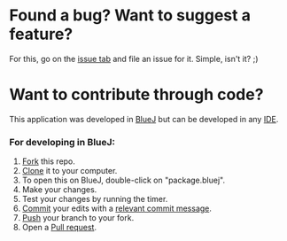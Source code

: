 # Found a bug? Want to suggest a feature?
For this, go on the [issue tab](https://github.com/GammaBurst101/LineGraphingTool/issues) and file an issue for it. 
Simple, isn't it? ;)

# Want to contribute through code?
This application was developed in [BlueJ](https://www.bluej.org) but can be developed in any [IDE](https://en.wikipedia.org/wiki/Integrated_development_environment).

### For developing in BlueJ:
1. [Fork](https://help.github.com/articles/fork-a-repo/) this repo.
2. [Clone](https://www.atlassian.com/git/tutorials/setting-up-a-repository/git-clone) it to your computer.
3. To open this on BlueJ, double-click on "package.bluej".
4. Make your changes.
5. Test your changes by running the timer.
6. [Commit](https://en.wikipedia.org/wiki/Commit_(version_control)) your edits with a [relevant commit message](https://gist.github.com/robertpainsi/b632364184e70900af4ab688decf6f53).
7. [Push](https://help.github.com/articles/pushing-to-a-remote/) your branch to your fork.
8. Open a [Pull request](https://yangsu.github.io/pull-request-tutorial/).
